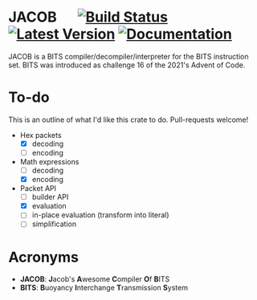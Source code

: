 # JACOB &emsp; [![Build Status]][actions] [![Latest Version]][crates.io] [![Documentation]][docs.rs]


[Build Status]: https://github.com/jakeledoux/jacob/actions/workflows/rust.yml/badge.svg
[actions]: https://github.com/jakeledoux/jacob/actions?query=branch%3Amaster
[Latest Version]: https://img.shields.io/crates/v/jacob.svg
[crates.io]: https://crates.io/crates/jacob
[Documentation]: https://img.shields.io/docsrs/jacob/latest
[docs.rs]: https://docs.rs/jacob/latest/jacob/

JACOB is a BITS compiler/decompiler/interpreter for the BITS instruction set.
BITS was introduced as challenge 16 of the 2021's Advent of Code.

# To-do

This is an outline of what I'd like this crate to do. Pull-requests welcome!

- Hex packets
    - [X] decoding
    - [ ] encoding
- Math expressions
    - [ ] decoding
    - [X] encoding
- Packet API
    - [ ] builder API
    - [X] evaluation
    - [ ] in-place evaluation (transform into literal)
    - [ ] simplification

# Acronyms

- **JACOB**: **J**acob's **A**wesome **C**ompiler **O**f **B**ITS
- **BITS**: **B**uoyancy **I**nterchange **T**ransmission **S**ystem 
